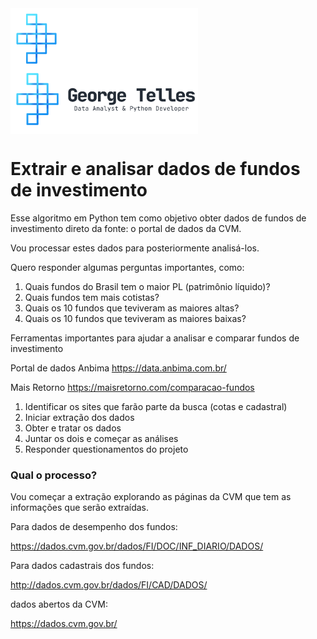 <div>
  <img src="https://raw.githubusercontent.com/GeorgeTelles/georgetelles/f69531ec6b293b5148563588a764c010015d315e/logo_clara.png" alt="logo clara" width="300" style="display: inline-block; vertical-align: top; margin-right: 10px;">
  <img src="https://raw.githubusercontent.com/GeorgeTelles/georgetelles/f69531ec6b293b5148563588a764c010015d315e/logo_dark.png" alt="logo dark" width="300" style="display: inline-block; vertical-align: top;">
</div>


# **Extrair e analisar dados de fundos de investimento**

Esse algoritmo em Python tem como objetivo obter dados de fundos de investimento direto da fonte: o portal de dados da CVM.

Vou processar estes dados para posteriormente analisá-los.

Quero responder algumas perguntas importantes, como:

1. Quais fundos do Brasil tem o maior PL (patrimônio líquido)?
2. Quais fundos tem mais cotistas?
3. Quais os 10 fundos que teviveram as maiores altas?
4. Quais os 10 fundos que teviveram as maiores baixas?

Ferramentas importantes para ajudar a analisar e comparar fundos de investimento

Portal de dados Anbima
https://data.anbima.com.br/

Mais Retorno
https://maisretorno.com/comparacao-fundos

1. Identificar os sites que farão parte da busca (cotas e cadastral)
2. Iniciar extração dos dados
3. Obter e tratar os dados
4. Juntar os dois e começar as análises
5. Responder questionamentos do projeto

### Qual o processo?

Vou começar a extração explorando as páginas da CVM que tem as informações que serão extraídas.

Para dados de desempenho dos fundos:

https://dados.cvm.gov.br/dados/FI/DOC/INF_DIARIO/DADOS/

Para dados cadastrais dos fundos:

http://dados.cvm.gov.br/dados/FI/CAD/DADOS/

dados abertos da CVM: 

https://dados.cvm.gov.br/
